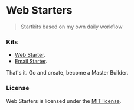 # Web Starters

> Startkits based on my own daily workflow


### Kits
- [Web Starter](web-starter/).
- [Email Starter](email-starter/).

That's it. Go and create, become a Master Builder.



### License
Web Starters is licensed under the [MIT license](http://opensource.org/licenses/MIT).
